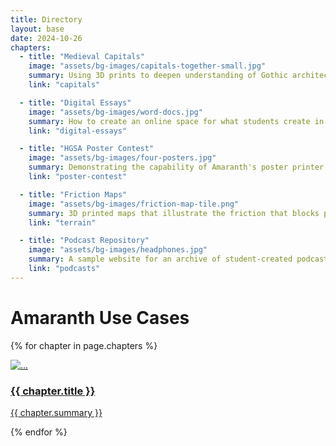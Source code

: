 ```yaml
---
title: Directory
layout: base
date: 2024-10-26
chapters: 
  - title: "Medieval Capitals"
    image: "assets/bg-images/capitals-together-small.jpg"
    summary: Using 3D prints to deepen understanding of Gothic architectural styles.
    link: "capitals"

  - title: "Digital Essays"
    image: "assets/bg-images/word-docs.jpg"
    summary: How to create an online space for what students create in a course.
    link: "digital-essays"

  - title: "HGSA Poster Contest"
    image: "assets/bg-images/four-posters.jpg"
    summary: Demonstrating the capability of Amaranth's poster printer.
    link: "poster-contest"

  - title: "Friction Maps"
    image: "assets/bg-images/friction-map-tile.png"
    summary: 3D printed maps that illustrate the friction that blocks political expansion or cultural influence.
    link: "terrain"

  - title: "Podcast Repository"
    image: "assets/bg-images/headphones.jpg"
    summary: A sample website for an archive of student-created podcasts.
    link: "podcasts"
---
```




# Amaranth Use Cases
<!-- change row-cold-md-2 to 3 or 4 for different number of cols -->
<div class="row row-cols-1 row-cols-md-2 g-4">

{% for chapter in page.chapters %}
<div class="col">
  <div class="card v-card">
    <a href="{{chapter.link}}">
    <img src="{{ chapter.image }}" class="card-img-top" alt="...">
    <div class="card-body">
      <h3 class="card-title">{{ chapter.title }}</h3>
      <p class="card-text">{{ chapter.summary }}</p>
    </div>
    </a>
  </div>
</div>
{% endfor %}

</div>

<br><br><br>
